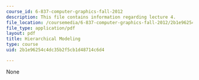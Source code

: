 ```yaml
---
course_id: 6-837-computer-graphics-fall-2012
description: This file contains information regarding lecture 4.
file_location: /coursemedia/6-837-computer-graphics-fall-2012/2b1e96254c4dc35b2f5cb1d48714c6d4_MIT6_837F12_Lec04.pdf
file_type: application/pdf
layout: pdf
title: Hierarchical Modeling
type: course
uid: 2b1e96254c4dc35b2f5cb1d48714c6d4

---
```

None